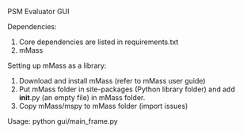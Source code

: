 PSM Evaluator GUI

Dependencies:
1. Core dependencies are listed in requirements.txt
2. mMass

Setting up mMass as a library:
1. Download and install mMass (refer to mMass user guide)
2. Put mMass folder in site-packages (Python library folder) and add __init__.py (an empty file) in mMass folder.
3. Copy mMass/mspy to mMass folder (import issues)

Usage:
python gui/main_frame.py